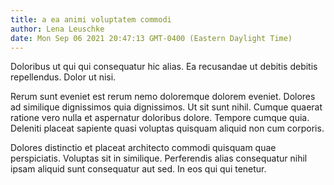 ```yaml
---
title: a ea animi voluptatem commodi
author: Lena Leuschke
date: Mon Sep 06 2021 20:47:13 GMT-0400 (Eastern Daylight Time)
---
```

Doloribus ut qui qui consequatur hic alias. Ea recusandae ut debitis debitis repellendus. Dolor ut nisi.

 Rerum sunt eveniet est rerum nemo doloremque dolorem eveniet. Dolores ad similique dignissimos quia dignissimos. Ut sit sunt nihil. Cumque quaerat ratione vero nulla et aspernatur doloribus dolore. Tempore cumque quia. Deleniti placeat sapiente quasi voluptas quisquam aliquid non cum corporis.

 Dolores distinctio et placeat architecto commodi quisquam quae perspiciatis. Voluptas sit in similique. Perferendis alias consequatur nihil ipsam aliquid sunt consequatur aut sed. In eos qui qui tenetur.